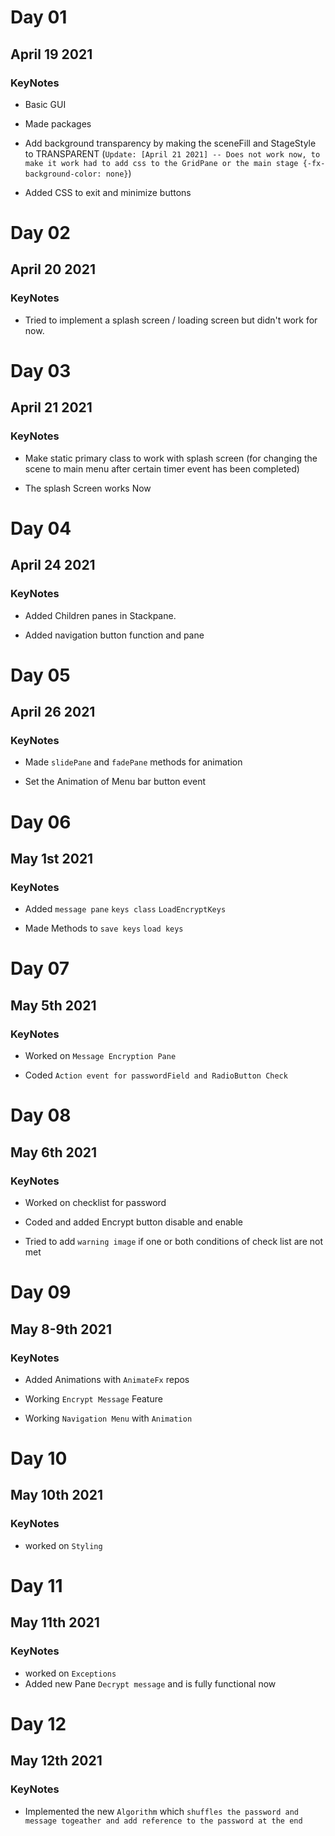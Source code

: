 # Day 01

## April 19 2021

### KeyNotes

- Basic GUI

- Made packages

- Add background transparency by making the sceneFill and StageStyle to TRANSPARENT (`Update: [April 21 2021] -- Does not work now, to make it work had to add css to the GridPane or the main stage {-fx-background-color: none}`)

- Added CSS to exit and minimize buttons

# Day 02

## April 20 2021

### KeyNotes

- Tried to implement a splash screen / loading screen but didn't work for now.

# Day 03

## April 21 2021

### KeyNotes

- Make static primary class to work with splash screen (for changing the scene to main menu after certain timer event has been completed)

- The splash Screen works Now 

# Day 04

## April 24 2021

### KeyNotes

- Added Children panes in Stackpane.
  
- Added navigation button function and pane 

# Day 05

## April 26 2021

### KeyNotes

- Made `slidePane` and `fadePane` methods for animation

- Set the Animation of Menu bar button event

# Day 06

## May 1st 2021

### KeyNotes

- Added `message pane` `keys class` `LoadEncryptKeys`

- Made Methods to `save keys` `load keys` 

# Day 07

## May 5th 2021

### KeyNotes

- Worked on `Message Encryption Pane`

- Coded `Action event for passwordField and RadioButton Check`

# Day 08

## May 6th 2021

### KeyNotes

- Worked on checklist for password

- Coded and added Encrypt button disable and enable

- Tried to add `warning image` if one or both conditions of check list are not met

# Day 09

## May 8-9th 2021

### KeyNotes

- Added Animations with `AnimateFx` repos

- Working `Encrypt Message` Feature

- Working `Navigation Menu` with `Animation`

# Day 10

## May 10th 2021

### KeyNotes

- worked on `Styling`

# Day 11

## May 11th 2021

### KeyNotes

- worked on `Exceptions`
- Added new Pane `Decrypt message` and is fully functional now

# Day 12

## May 12th 2021

### KeyNotes

- Implemented the new `Algorithm` which `shuffles the password and message togeather and add reference to the password at the end`